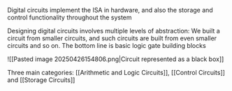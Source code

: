 Digital circuits implement the ISA in hardware, and also the storage and control functionality throughout the system

Designing digital circuits involves multiple levels of abstraction: We built a circuit from smaller circuits, and such circuits are built from even smaller circuits and so on. The bottom line is basic logic gate building blocks

![[Pasted image 20250426154806.png|Circuit represented as a black box]]

Three main categories: [[Arithmetic and Logic Circuits]], [[Control Circuits]] and [[Storage Circuits]]